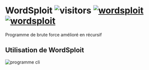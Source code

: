 # WordSploit ![visitors](https://visitor-badge.glitch.me/badge?page_id=page.id=thisiskeanyvy.wordsploit) [![wordsploit](https://img.shields.io/github/languages/top/thisiskeanyvy/wordsploit)](https://github.com/thisiskeanyvy/wordsploit) [![wordsploit](https://img.shields.io/github/license/thisiskeanyvy/wordsploit)](https://github.com/thisiskeanyvy/wordsploit)
Programme de brute force amélioré en récursif

## Utilisation de WordSploit

![programme cli](https://zupimages.net/up/20/48/eiey.png)
